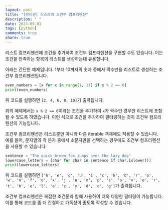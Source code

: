 ```yaml
---
layout: post
title: "[파이썬] 리스트의 조건부 컴프리헨션"
description: " "
date: 2023-09-01
tags: [python]
comments: true
share: true
---
```


리스트 컴프리헨션에 조건을 추가하여 조건부 컴프리헨션을 구현할 수도 있습니다. 이는 조건을 만족하는 항목의 리스트를 생성하는데 유용합니다. 

아래는 간단한 예제입니다. 1부터 10까지의 숫자 중에서 짝수만을 리스트로 생성하는 조건부 컴프리헨션입니다.

```python
even_numbers = [x for x in range(1, 11) if x % 2 == 0]
print(even_numbers)
```

위 코드를 실행하면 `[2, 4, 6, 8, 10]`가 출력됩니다. 

위의 예제에서는 `x % 2 == 0`이라는 조건을 추가하여 `x`가 짝수인 경우만 리스트에 포함될 수 있도록 하였습니다. 이런 식으로 조건을 추가하여 필터링하는 것이 조건부 컴프리헨션의 기능입니다.

조건부 컴프리헨션은 리스트뿐만 아니라 다른 iterable 객체에도 적용할 수 있습니다. 예를 들어, 문자열의 각 문자 중에서 소문자만을 선택하는 경우에도 조건부 컴프리헨션을 사용할 수 있습니다.

```python
sentence = "The quick brown fox jumps over the lazy dog"
lowercase_letters = [char for char in sentence if char.islower()]
print(lowercase_letters)
```

위 코드를 실행하면 `['h', 'e', 'q', 'u', 'i', 'c', 'k', 'b', 'r', 'o', 'w', 'n', 'f', 'o', 'x', 'j', 'u', 'm', 'p', 's', 'o', 'v', 'e', 'r', 't', 'h', 'e', 'l', 'a', 'z', 'y', 'd', 'o', 'g']`가 출력됩니다.

조건부 컴프리헨션은 복잡한 조건문과 함께 사용하여 더욱 다양한 필터링이 가능합니다. 이를 통해 코드를 좀 더 간결하고 가독성이 좋도록 작성할 수 있습니다.